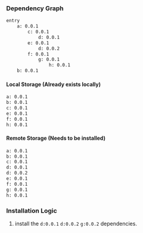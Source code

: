 
### Dependency Graph

```txt
entry
    a: 0.0.1
        c: 0.0.1
            d: 0.0.1
        e: 0.0.1
            d: 0.0.2
        f: 0.0.1
            g: 0.0.1
                h: 0.0.1
    b: 0.0.1
```

#### Local Storage (Already exists locally)

```txt
a: 0.0.1
b: 0.0.1
c: 0.0.1
e: 0.0.1
f: 0.0.1
h: 0.0.1
```

#### Remote Storage (Needs to be installed)

```txt
a: 0.0.1
b: 0.0.1
c: 0.0.1
d: 0.0.1
d: 0.0.2
e: 0.0.1
f: 0.0.1
g: 0.0.1
h: 0.0.1
```

### Installation Logic

1. install the `d:0.0.1` `d:0.0.2` `g:0.0.2` dependencies.
